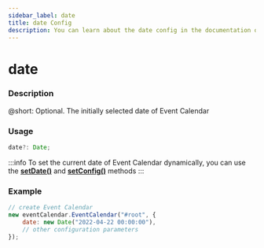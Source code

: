 ```yaml
---
sidebar_label: date
title: date Config
description: You can learn about the date config in the documentation of the DHTMLX JavaScript Event Calendar library. Browse developer guides and API reference, try out code examples and live demos, and download a free 30-day evaluation version of DHTMLX Event Calendar.
---
```


# date

### Description

@short: Optional. The initially selected date of Event Calendar

### Usage

~~~jsx {}
date?: Date;
~~~

:::info
To set the current date of Event Calendar dynamically, you can use the 
[**setDate()**](api/methods/js_eventcalendar_setdate_method.md) and
[**setConfig()**](api/methods/js_eventcalendar_setconfig_method.md) methods
:::

### Example

~~~jsx {3}
// create Event Calendar
new eventCalendar.EventCalendar("#root", {
    date: new Date("2022-04-22 00:00:00"),
    // other configuration parameters
});
~~~
